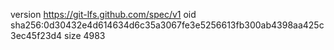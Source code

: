 version https://git-lfs.github.com/spec/v1
oid sha256:0d30432e4d614634d6c35a3067fe3e5256613fb300ab4398aa425c3ec45f23d4
size 4983
